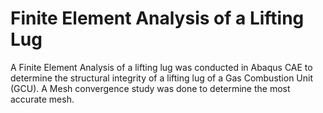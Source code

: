 # Finite Element Analysis of a Lifting Lug

A Finite Element Analysis of a lifting lug was conducted in Abaqus CAE to determine the structural integrity of a lifting lug of a Gas Combustion Unit (GCU). A Mesh convergence study was done to determine the most accurate mesh.
